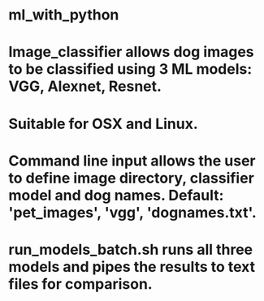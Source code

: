# ml_with_python
#
# Image_classifier allows dog images to be classified using 3 ML models: VGG, Alexnet, Resnet.
#
# Suitable for OSX and Linux.
#
# Command line input allows the user to define image directory, classifier model and dog names. Default: 'pet_images', 'vgg', 'dognames.txt'.
#
# run_models_batch.sh runs all three models and pipes the results to text files for comparison.

